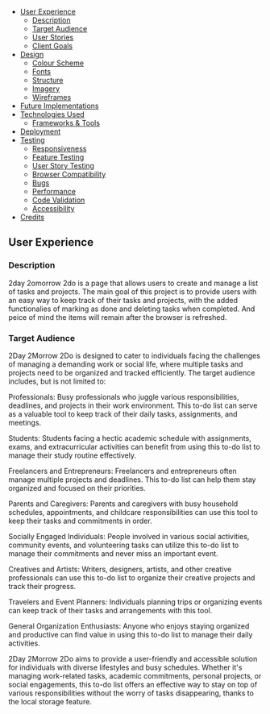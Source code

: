 - [User Experience](#user-experience)
  - [Description](#Description)
  - [Target Audience](#target-audience)
  - [User Stories](#user-stories)
  - [Client Goals](#client-goals)
- [Design](#design)
  - [Colour Scheme](#colour-scheme)
  - [Fonts](#fonts)
  - [Structure](#structure)
  - [Imagery](#imagery)
  - [Wireframes](#wireframes)
- [Future Implementations](#future-implementations)
- [Technologies Used](#technologies-used)
  - [Frameworks & Tools](#frameworks--tools)
- [Deployment](#deployment)
- [Testing](#testing)
  - [Responsiveness](#responsiveness)
  - [Feature Testing](#feature-testing)
  - [User Story Testing](#user-story-testing)
  - [Browser Compatibility](#browser-compatibility)
  - [Bugs](#bugs)
  - [Performance](#performance)
  - [Code Validation](#code-validation)
  - [Accessibility](#accessibility)
- [Credits](#credits)

## User Experience

### Description

2day 2omorrow 2do is a page that allows users to create and manage a list of tasks and projects. The main goal of this project is to provide users with an easy way to keep track of their tasks and projects, with the added functionalies of marking as done and deleting tasks when completed. And peice of mind the items will remain after the browser is refreshed.

### Target Audience 

2Day 2Morrow 2Do is designed to cater to individuals facing the challenges of managing a demanding work or social life, where multiple tasks and projects need to be organized and tracked efficiently. The target audience includes, but is not limited to:

Professionals: Busy professionals who juggle various responsibilities, deadlines, and projects in their work environment. This to-do list can serve as a valuable tool to keep track of their daily tasks, assignments, and meetings.

Students: Students facing a hectic academic schedule with assignments, exams, and extracurricular activities can benefit from using this to-do list to manage their study routine effectively.

Freelancers and Entrepreneurs: Freelancers and entrepreneurs often manage multiple projects and deadlines. This to-do list can help them stay organized and focused on their priorities.

Parents and Caregivers: Parents and caregivers with busy household schedules, appointments, and childcare responsibilities can use this tool to keep their tasks and commitments in order.

Socially Engaged Individuals: People involved in various social activities, community events, and volunteering tasks can utilize this to-do list to manage their commitments and never miss an important event.

Creatives and Artists: Writers, designers, artists, and other creative professionals can use this to-do list to organize their creative projects and track their progress.

Travelers and Event Planners: Individuals planning trips or organizing events can keep track of their tasks and arrangements with this tool.

General Organization Enthusiasts: Anyone who enjoys staying organized and productive can find value in using this to-do list to manage their daily activities.

2Day 2Morrow 2Do aims to provide a user-friendly and accessible solution for individuals with diverse lifestyles and busy schedules. Whether it's managing work-related tasks, academic commitments, personal projects, or social engagements, this to-do list offers an effective way to stay on top of various responsibilities without the worry of tasks disappearing, thanks to the local storage feature.

